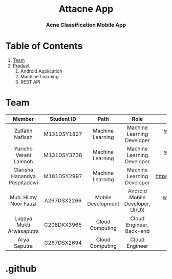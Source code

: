 <p align="center">
  <h1 align="center">Attacne App</h1>
  <h3 align="center">Acne Classification Mobile App</h3>

# Table of Contents
1. [Team](#Team)
2. [Product](#Products)
    1. Android Application
    2. Machine Learning
    3. REST API

# Team
|         Member                | Student ID  |        Path        |                Role                        |                           Contacts                        |
| :--------------------:        | :--------:  | :----------------: | :----------------------------------------: | :--------------------------------------------------------------------------------------------------------: |
|  Zulfatin Nafisah             | M131DSY1827 |  Machine Learning  |         Machine Learning Developer         |  www.linkedin.com/in/zulfatin-nafisah-7525bb209/ |
|  Yuricho Verani Lalenoh       | M131DSY3738 |  Machine Learning  |         Machine Learning Developer         |  www.linkedin.com/in/yuricho-lalenoh-143982221/ |
|  Clarisha Hanandya Puspitadewi| M181DSY2997 |  Machine Learning  |         Machine Learning Developer         |  https://www.linkedin.com/in/clarishanandyap/             |
|  Muh. Hilmy Noor Fauzi        | A267DSX2266 | Mobile Development |       Android Mobile Developer, UI/UX      |  www.linkedin.com/in/muh-hilmy-noor-fauzi-6a19ba25a/      |
|  Lugaya Mukti Arwasaputra     | C208DKX3965 |  Cloud Computing   |          Cloud Engineer, Back-end          |  www.linkedin.com/in/lugaya-mukti-arwasaputra/  |
|  Arya Saputra                 | C267DSX2694 |  Cloud Computing   |              Cloud Engineer                |                                                           |


# .github
